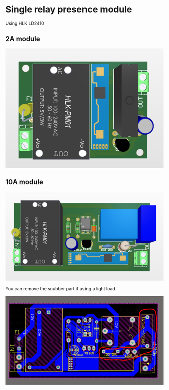 # Single relay presence module

Using HLK LD2410

## 2A module

![2a-module-img](./img/image.png)


## 10A module

![10a-module-img](./img/image1.png)

You can remove the snubber part if using a light load

![alt text](./img/image2.png)